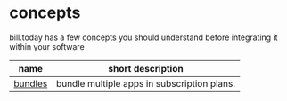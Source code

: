 # concepts
bill.today has a few concepts you should understand before integrating it within your software

| name | short description |
| --- | --- |
| [bundles](docs/concepts/bundle) | bundle multiple apps in subscription plans. |